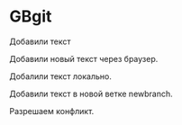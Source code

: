 ﻿# GBgit

Добавили текст

Добавили новый текст через браузер.

Добалили текст локально.

Добавили текст в новой ветке newbranch.

Разрешаем конфликт.
